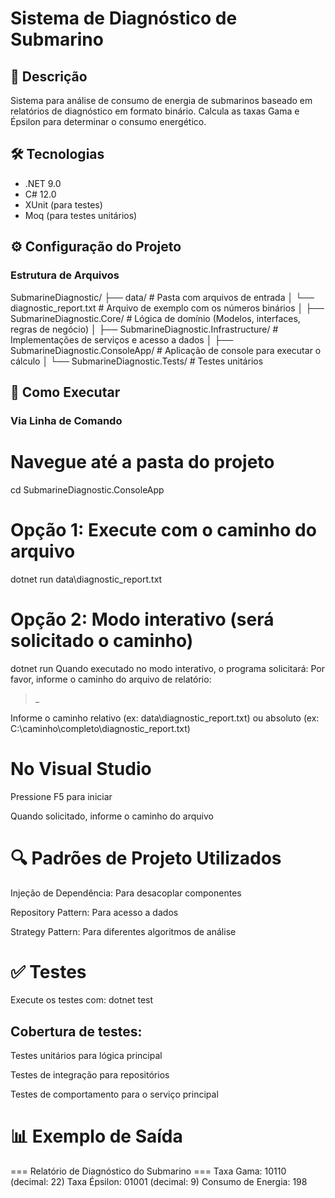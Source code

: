 # Sistema de Diagnóstico de Submarino

## 📝 Descrição
Sistema para análise de consumo de energia de submarinos baseado em relatórios de diagnóstico em formato binário. Calcula as taxas Gama e Épsilon para determinar o consumo energético.

## 🛠️ Tecnologias
- .NET 9.0
- C# 12.0
- XUnit (para testes)
- Moq (para testes unitários)

## ⚙️ Configuração do Projeto

### Estrutura de Arquivos
SubmarineDiagnostic/
├── data/                          # Pasta com arquivos de entrada
│   └── diagnostic_report.txt      # Arquivo de exemplo com os números binários
│
├── SubmarineDiagnostic.Core/      # Lógica de domínio (Modelos, interfaces, regras de negócio)
│
├── SubmarineDiagnostic.Infrastructure/   # Implementações de serviços e acesso a dados
│
├── SubmarineDiagnostic.ConsoleApp/       # Aplicação de console para executar o cálculo
│
└── SubmarineDiagnostic.Tests/     # Testes unitários

## 🚀 Como Executar

### Via Linha de Comando

# Navegue até a pasta do projeto
cd SubmarineDiagnostic.ConsoleApp

# Opção 1: Execute com o caminho do arquivo
dotnet run data\diagnostic_report.txt

# Opção 2: Modo interativo (será solicitado o caminho)
dotnet run
Quando executado no modo interativo, o programa solicitará:
Por favor, informe o caminho do arquivo de relatório:
> _

Informe o caminho relativo (ex: data\diagnostic_report.txt) ou absoluto (ex: C:\caminho\completo\diagnostic_report.txt)

# No Visual Studio
Pressione F5 para iniciar

Quando solicitado, informe o caminho do arquivo

# 🔍 Padrões de Projeto Utilizados
Injeção de Dependência: Para desacoplar componentes

Repository Pattern: Para acesso a dados

Strategy Pattern: Para diferentes algoritmos de análise

# ✅ Testes
Execute os testes com:
dotnet test

## Cobertura de testes:

Testes unitários para lógica principal

Testes de integração para repositórios

Testes de comportamento para o serviço principal

# 📊 Exemplo de Saída
=== Relatório de Diagnóstico do Submarino ===
Taxa Gama: 10110 (decimal: 22)
Taxa Épsilon: 01001 (decimal: 9)
Consumo de Energia: 198

